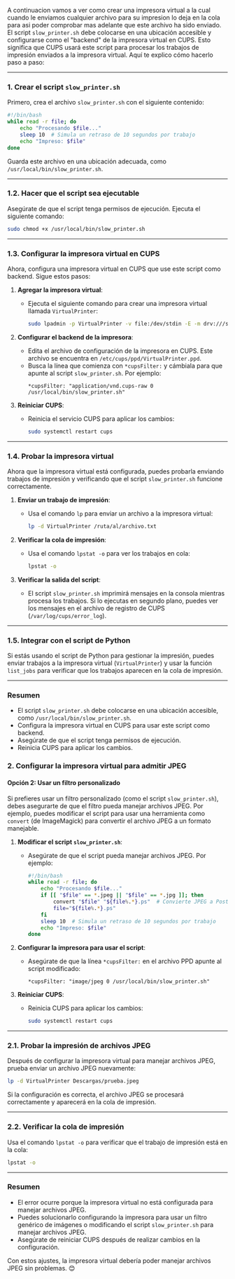 A continuacion vamos a ver como crear una impresora virtual a la cual cuando le enviamos cualquier archivo para su impresion lo deja en la cola para asi poder comprobar mas adelante que este archivo ha sido enviado.
El script `slow_printer.sh` debe colocarse en una ubicación accesible y configurarse como el "backend" de la impresora virtual en CUPS. Esto significa que CUPS usará este script para procesar los trabajos de impresión enviados a la impresora virtual. Aquí te explico cómo hacerlo paso a paso:

---

### 1. **Crear el script `slow_printer.sh`**

Primero, crea el archivo `slow_printer.sh` con el siguiente contenido:

```bash
#!/bin/bash
while read -r file; do
    echo "Procesando $file..."
    sleep 10  # Simula un retraso de 10 segundos por trabajo
    echo "Impreso: $file"
done
```

Guarda este archivo en una ubicación adecuada, como `/usr/local/bin/slow_printer.sh`.

---

### 1.2. **Hacer que el script sea ejecutable**

Asegúrate de que el script tenga permisos de ejecución. Ejecuta el siguiente comando:

```bash
sudo chmod +x /usr/local/bin/slow_printer.sh
```

---

### 1.3. **Configurar la impresora virtual en CUPS**

Ahora, configura una impresora virtual en CUPS que use este script como backend. Sigue estos pasos:

1. **Agregar la impresora virtual**:
   - Ejecuta el siguiente comando para crear una impresora virtual llamada `VirtualPrinter`:
     ```bash
     sudo lpadmin -p VirtualPrinter -v file:/dev/stdin -E -m drv:///sample.drv/generic.ppd
     ```

2. **Configurar el backend de la impresora**:
   - Edita el archivo de configuración de la impresora en CUPS. Este archivo se encuentra en `/etc/cups/ppd/VirtualPrinter.ppd`.
   - Busca la línea que comienza con `*cupsFilter:` y cámbiala para que apunte al script `slow_printer.sh`. Por ejemplo:
     ```
     *cupsFilter: "application/vnd.cups-raw 0 /usr/local/bin/slow_printer.sh"
     ```

3. **Reiniciar CUPS**:
   - Reinicia el servicio CUPS para aplicar los cambios:
     ```bash
     sudo systemctl restart cups
     ```

---

### 1.4. **Probar la impresora virtual**

Ahora que la impresora virtual está configurada, puedes probarla enviando trabajos de impresión y verificando que el script `slow_printer.sh` funcione correctamente.

1. **Enviar un trabajo de impresión**:
   - Usa el comando `lp` para enviar un archivo a la impresora virtual:
     ```bash
     lp -d VirtualPrinter /ruta/al/archivo.txt
     ```

2. **Verificar la cola de impresión**:
   - Usa el comando `lpstat -o` para ver los trabajos en cola:
     ```bash
     lpstat -o
     ```

3. **Verificar la salida del script**:
   - El script `slow_printer.sh` imprimirá mensajes en la consola mientras procesa los trabajos. Si lo ejecutas en segundo plano, puedes ver los mensajes en el archivo de registro de CUPS (`/var/log/cups/error_log`).

---

### 1.5. **Integrar con el script de Python**

Si estás usando el script de Python para gestionar la impresión, puedes enviar trabajos a la impresora virtual (`VirtualPrinter`) y usar la función `list_jobs` para verificar que los trabajos aparecen en la cola de impresión.

---

### Resumen

- El script `slow_printer.sh` debe colocarse en una ubicación accesible, como `/usr/local/bin/slow_printer.sh`.
- Configura la impresora virtual en CUPS para usar este script como backend.
- Asegúrate de que el script tenga permisos de ejecución.
- Reinicia CUPS para aplicar los cambios.


### 2. **Configurar la impresora virtual para admitir JPEG**

#### Opción 2: Usar un filtro personalizado
Si prefieres usar un filtro personalizado (como el script `slow_printer.sh`), debes asegurarte de que el filtro pueda manejar archivos JPEG. Por ejemplo, puedes modificar el script para usar una herramienta como `convert` (de ImageMagick) para convertir el archivo JPEG a un formato manejable.

1. **Modificar el script `slow_printer.sh`**:
   - Asegúrate de que el script pueda manejar archivos JPEG. Por ejemplo:
     ```bash
     #!/bin/bash
     while read -r file; do
         echo "Procesando $file..."
         if [[ "$file" == *.jpeg || "$file" == *.jpg ]]; then
             convert "$file" "${file%.*}.ps"  # Convierte JPEG a PostScript
             file="${file%.*}.ps"
         fi
         sleep 10  # Simula un retraso de 10 segundos por trabajo
         echo "Impreso: $file"
     done
     ```

2. **Configurar la impresora para usar el script**:
   - Asegúrate de que la línea `*cupsFilter:` en el archivo PPD apunte al script modificado:
     ```
     *cupsFilter: "image/jpeg 0 /usr/local/bin/slow_printer.sh"
     ```

3. **Reiniciar CUPS**:
   - Reinicia CUPS para aplicar los cambios:
     ```bash
     sudo systemctl restart cups
     ```

---

### 2.1. **Probar la impresión de archivos JPEG**

Después de configurar la impresora virtual para manejar archivos JPEG, prueba enviar un archivo JPEG nuevamente:

```bash
lp -d VirtualPrinter Descargas/prueba.jpeg
```

Si la configuración es correcta, el archivo JPEG se procesará correctamente y aparecerá en la cola de impresión.

---

### 2.2. **Verificar la cola de impresión**

Usa el comando `lpstat -o` para verificar que el trabajo de impresión está en la cola:

```bash
lpstat -o
```

---

### Resumen

- El error ocurre porque la impresora virtual no está configurada para manejar archivos JPEG.
- Puedes solucionarlo configurando la impresora para usar un filtro genérico de imágenes o modificando el script `slow_printer.sh` para manejar archivos JPEG.
- Asegúrate de reiniciar CUPS después de realizar cambios en la configuración.

Con estos ajustes, la impresora virtual debería poder manejar archivos JPEG sin problemas. 😊
